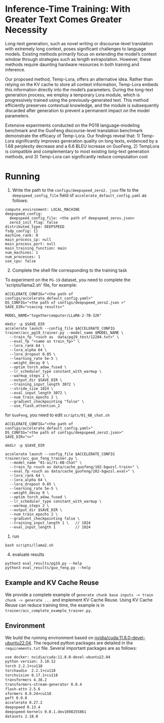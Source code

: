 # Inference-Time Training: With Greater Text Comes Greater Necessity

Long-text generation, such as novel writing or discourse-level translation with extremely long context, poses significant challenges to language models. Existing methods primarily focus on extending the model’s context window  through strategies such as length extrapolation. However, these methods require daunting hardware resources in both training and inference.

Our proposed method, Temp-Lora, offers an alternative idea. Rather than relying on the KV cache to store all context information, Temp-Lora embeds this information directly into the model’s parameters. During the long-text generation process, we employ a temporary Lora module, which is progressively trained using the previously-generated text. This method efficiently preserves contextual knowledge, and the module is subsequently discarded after generation to prevent a permanent impact on the model parameters.

Extensive experiments conducted on the PG19 language-modeling benchmark and the GuoFeng discourse-level translation benchmark demonstrate the efficacy of Temp-Lora. Our findings reveal that: 1) Temp-Lora significantly improves generation quality on long texts, evidenced by a 1.68 perplexity decrease and a 6.6 BLEU increase on GuoFeng, 2) TempLora is compatible and complementary to most existing long-text generation methods, and 3) Temp-Lora can significantly reduce computation cost

# Running

1. Write the path to the `configs/deepspeed_zero2. json` file to the `deepspeed_config_file` field of `accelerate_default_config.yaml` as follows:
``` 
compute_environment: LOCAL_MACHINE
deepspeed_config:
  deepspeed_config_file: <the path of deepspeed_zeros.json>
  zero3_init_flag: false
distributed_type: DEEPSPEED
fsdp_config: {}
machine_rank: 0
main_process_ip: null
main_process_port: null
main_training_function: main
num_machines: 1
num_processes: 1
use_cpu: false
```

2. Complete the shell file corresponding to the training task

To experiment on the `PG-19` dataset, you need to complete the 'scripts/llama2.sh' file, for example:

```
ACCELERATE_CONFIG="<the path of configs/accelerate_default_config.yaml>"
DS_CONFIG="<the path of configs/deepspeed_zero2.json >"
SAVE_DIR="<saving results>"

MODEL_NAME="togethercomputer/LLaMA-2-7B-32K"

mkdir -p $SAVE_DIR
accelerate launch --config_file $ACCELERATE_CONFIG trainer/acc_pg19_trainer.py --model_name $MODEL_NAME \
  --train_fp "<such as  data/pg19_test/12204.txt>" \
  --eval_fp "<same as train_fp>" \
  --lora_rank 64 \
  --lora_alpha 64 \
  --lora_dropout 0.05 \
  --learning_rate 5e-5 \
  --weight_decay 0 \
  --optim torch_adaw_fused \
  --lr_scheduler_type constant_with_warmup \
  --warmup_steps 2 \
  --output_dir $SAVE_DIR \
  --training_input_length 3072 \
  --stride_size 1024 \
  --eval_input_length 3072 \
  --num_train_epochs 2 \
  --gradient_checkpointing "false" \
  --use_flash_attention_2
```

for `GuoFeng`, you need to edit `scripts/01_6B_chat.sh`

```
ACCELERATE_CONFIG="<the path of configs/accelerate_default_config.yaml>"
DS_CONFIG="<the path of configs/deepspeed_zero2.json>"
SAVE_DIR="<>"

mkdir -p $SAVE_DIR

accelerate launch --config_file $ACCELERATE_CONFIG trainer/acc_guo_feng_trainer.py \
  --model_name "01-ai/Yi-6B-Chat" \
  --train_fp <such as data/cache_guofeng/102-bgwzsl.train>" \
  --eval_fp <such as data/cache_guofeng/102-bgwzsl.eval>" \
  --lora_rank 64 \
  --lora_alpha 64 \
  --lora_dropout 0.05 \
  --learning_rate 5e-5 \
  --weight_decay 0 \
  --optim torch_adaw_fused \
  --lr_scheduler_type constant_with_warmup \
  --warmup_steps 2 \
  --output_dir $SAVE_DIR \
  --num_train_epochs 2 \
  --gradient_checkpointing false \
  --training_input_length 1 \   // 1024
  --eval_input_length 1         // 1024
  ```

1. run 

```
bash scripts/llama2.sh 
```

4. evaluate results

```
python3 eval_results/pg19.py --help
python3 eval_results/guo_feng.py --help
```

## Example and KV Cache Reuse

We provide a complete example of `generate chunk base inputs -> train chunk -> generate ...` and implement KV Cache Reuse. Using KV Cache Reuse can reduce training time, the example is in `trainer/acc_complete_example_trainer.py`.


## Environment 

We build the running environment based on [nvidia/cuda:11.8.0-devel-ubuntu22.04](https://hub.docker.com/layers/nvidia/cuda/11.8.0-cudnn8-devel-ubuntu22.04/images/sha256-3fbac875b9fd3059d554226246c1ade676fad88aee1ac2cb2deaa6e77e4606a5). The required python packages are detailed in the `requirements.txt` file. Several important packages are as follows:

```bash
use docker: nvidia/cuda:11.8.0-devel-ubuntu22.04
python version: 3.10.12
torch 2.2.1+cu118
torchaudio  2.2.1+cu118
torchvision 0.17.1+cu118
transformers 4.38.2
transformers-stream-generator 0.0.4
flash-attn 2.5.6
xformers 0.0.24+cu118
peft 0.9.0
accelerate 0.27.2
deepspeed 0.13.4
deepspeed-kernels 0.0.1.dev1698255861
datasets 2.18.0
```